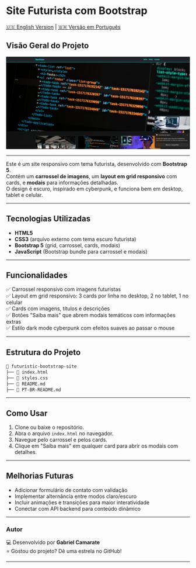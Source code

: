 # Site Futurista com Bootstrap

[🇺🇸 English Version](README.md) | [🇧🇷 Versão em Português](PT-BR-README.md)

## Visão Geral do Projeto

![Futuristc - Simple Bootstrap Site](images/previw.png)

---

Este é um site responsivo com tema futurista, desenvolvido com **Bootstrap 5**.  
Contém um **carrossel de imagens**, um **layout em grid responsivo** com cards, e **modais** para informações detalhadas.  
O design é escuro, inspirado em cyberpunk, e funciona bem em desktop, tablet e celular.

---

## Tecnologias Utilizadas
- **HTML5**  
- **CSS3** (arquivo externo com tema escuro futurista)  
- **Bootstrap 5** (grid, carrossel, cards, modais)  
- **JavaScript** (Bootstrap bundle para carrossel e modais)  

---

## Funcionalidades
✅ Carrossel responsivo com imagens futuristas  
✅ Layout em grid responsivo: 3 cards por linha no desktop, 2 no tablet, 1 no celular  
✅ Cards com imagens, títulos e descrições  
✅ Botões "Saiba mais" que abrem modais temáticos com informações extras  
✅ Estilo dark mode cyberpunk com efeitos suaves ao passar o mouse  

---

## Estrutura do Projeto

```
📂 futuristic-bootstrap-site
├── 📄 index.html
├── 📄 styles.css
├── 📄 README.md
├── 📄 PT-BR-README.md
```

---

## Como Usar
1. Clone ou baixe o repositório.  
2. Abra o arquivo `index.html` no navegador.  
3. Navegue pelo carrossel e pelos cards.  
4. Clique em "Saiba mais" em qualquer card para abrir os modais com detalhes.  

---

## Melhorias Futuras
- Adicionar formulário de contato com validação  
- Implementar alternância entre modos claro/escuro  
- Incluir animações e transições para maior interatividade  
- Conectar com API backend para conteúdo dinâmico  

---

### Autor
💻 Desenvolvido por **Gabriel Camarate**  
⭐ Gostou do projeto? Dê uma estrela no GitHub!  

---
